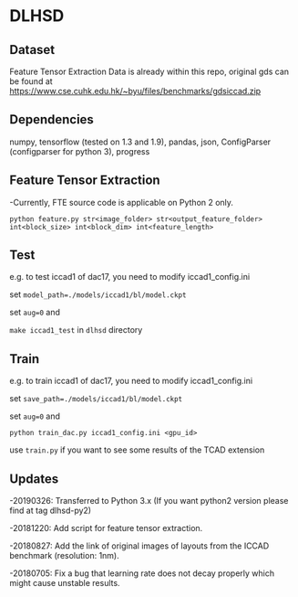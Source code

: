# DLHSD

## Dataset

Feature Tensor Extraction Data is already within this repo, original gds can be found at https://www.cse.cuhk.edu.hk/~byu/files/benchmarks/gdsiccad.zip

## Dependencies

numpy, tensorflow (tested on 1.3 and 1.9), pandas, json, ConfigParser (configparser for python 3), progress

## Feature Tensor Extraction

-Currently, FTE source code is applicable on Python 2 only.

```python feature.py str<image_folder> str<output_feature_folder> int<block_size> int<block_dim> int<feature_length>```

## Test

e.g. to test iccad1 of dac17, you need to modify iccad1\_config.ini

set ```model_path=./models/iccad1/bl/model.ckpt```

set ```aug=0``` and

 ```make iccad1_test``` in ```dlhsd``` directory

## Train

e.g. to train iccad1 of dac17, you need to modify iccad1\_config.ini

set ```save_path=./models/iccad1/bl/model.ckpt```

set ```aug=0``` and 

```python train_dac.py iccad1_config.ini <gpu_id>```

use ```train.py``` if you want to see some results of the TCAD extension

## Updates

-20190326: Transferred to Python 3.x (If you want python2 version please find at tag dlhsd-py2)

-20181220: Add script for feature tensor extraction.

-20180827: Add the link of original images of layouts from the  ICCAD benchmark (resolution: 1nm).

-20180705: Fix a bug that learning rate does not decay properly which might cause unstable results.
